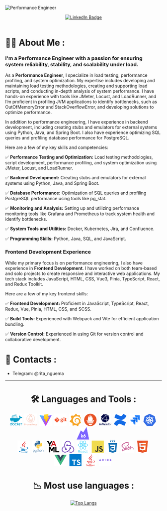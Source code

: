 
 ![Performance Engineer](https://github.com/user-attachments/assets/41a92d00-b76a-4a4d-92c6-9479d016901a) 

<div id="badges" align="center">
  <a href="https://www.linkedin.com/in/margarita-shcherbakova-760003257/">
    <img src="https://img.shields.io/badge/LinkedIn-blue?style=for-the-badge&logo=linkedin&logoColor=white" alt="LinkedIn Badge"/>
  </a>
</div>

<div align="center">
  <img src="https://komarev.com/ghpvc/?username=MargaritaShch&style=flat-square&color=blue" alt="" />
</div>


# :woman_technologist: About Me :

<div>
  <h3 align="start">I'm a Performance Engineer with a passion for ensuring system reliability, stability, and scalability under load.</h3> <p>As a <b>Performance Engineer</b>, I specialize in load testing, performance profiling, and system optimization. My expertise includes developing and maintaining load testing methodologies, creating and supporting load scripts, and conducting in-depth analysis of system performance. I have hands-on experience with tools like JMeter, Locust, and LoadRunner, and I’m proficient in profiling JVM applications to identify bottlenecks, such as OutOfMemoryError and StackOverflowError, and developing solutions to optimize performance.</p> <p>In addition to performance engineering, I have experience in backend development, including creating stubs and emulators for external systems using Python, Java, and Spring Boot. I also have experience optimizing SQL queries and profiling database performance for PostgreSQL.</p> <p>Here are a few of my key skills and competencies:</p>
 <p> ✅ <b>Performance Testing and Optimization:</b> Load testing methodologies, script development, performance profiling, and system optimization using JMeter, Locust, and LoadRunner.</p> 
 <p> ✅ <b>Backend Development:</b> Creating stubs and emulators for external systems using Python, Java, and Spring Boot.</p> 
 <p> ✅ <b>Database Performance:</b> Optimization of SQL queries and profiling PostgreSQL performance using tools like pg_stat.</p> 
 <p> ✅ <b>Monitoring and Analysis:</b> Setting up and utilizing performance monitoring tools like Grafana and Prometheus to track system health and identify bottlenecks.</p> 
 <p> ✅ <b>System Tools and Utilities:</b> Docker, Kubernetes, Jira, and Confluence.</p> 
 <p> ✅ <b>Programming Skills:</b> Python, Java, SQL, and JavaScript.</p> 
 
 <h3 align="start">Frontend Development Experience</h3> <p>While my primary focus is on performance engineering, I also have experience in <b>Frontend Development</b>. I have worked on both team-based and solo projects to create responsive and interactive web applications. My tech stack includes JavaScript, HTML, CSS, Vue3, Pinia, TypeScript, React, and Redux Toolkit.</p> <p>Here are a few of my key frontend skills:</p> 
 <p> ✅ <b>Frontend Development:</b> Proficient in JavaScript, TypeScript, React, Redux, Vue, Pinia, HTML, CSS, and SCSS.</p> 
 <p> ✅ <b>Build Tools:</b> Experienced with Webpack and Vite for efficient application bundling.</p> 
 <p> ✅ <b>Version Control:</b> Experienced in using Git for version control and collaborative development.</p> </div>
</div>


# :envelope_with_arrow: Contacts :
<ul align ="start">
  <li>Telegram: @rita_nguema </li>
</ul>

---
<div align="center">
 
# :hammer_and_wrench: Languages and Tools :

  <img src="https://github.com/devicons/devicon/blob/master/icons/docker/docker-plain-wordmark.svg" title="Docker" alt="Docker" width="40" height="40"/>&nbsp; 
  <img src="https://github.com/devicons/devicon/blob/master/icons/prometheus/prometheus-line-wordmark.svg" title="Prometheus" alt="Prometheus" width="40" height="40"/>&nbsp; 
  <img src="https://github.com/devicons/devicon/blob/master/icons/vitejs/vitejs-original.svg" title="Vite" alt="Vite" width="40" height="40"/>&nbsp; 
  <img src="https://github.com/devicons/devicon/blob/master/icons/git/git-plain-wordmark.svg" title="Git" alt="Git" width="40" height="40"/>&nbsp; 
  <img src="https://github.com/devicons/devicon/blob/master/icons/grafana/grafana-plain.svg" title="Grafana" alt="Grafana" width="40" height="40"/>&nbsp; 
  <img src="https://github.com/devicons/devicon/blob/master/icons/prometheus/prometheus-original.svg" title="Prometheus" alt="Prometheus" width="40" height="40"/>&nbsp; 
  <img src="https://github.com/devicons/devicon/blob/master/icons/influxdb/influxdb-original-wordmark.svg" title="InfluxDB" alt="InfluxDB" width="40" height="40"/>&nbsp; 
  <img src="https://github.com/devicons/devicon/blob/master/icons/confluence/confluence-plain.svg" title="Confluence" alt="Confluence" width="40" height="40"/>&nbsp; 
  <img src="https://github.com/devicons/devicon/blob/master/icons/jira/jira-original.svg" title="Jira" alt="Jira" width="40" height="40"/>&nbsp; 
  <img src="https://github.com/devicons/devicon/blob/master/icons/kubernetes/kubernetes-original.svg" title="Kubernetes" alt="Kubernetes" width="40" height="40"/>&nbsp; 
  <img src="https://github.com/devicons/devicon/blob/master/icons/k6/k6-original.svg" title="K6" alt="K6" width="40" height="40"/>&nbsp; 
  <br/>
  <img src="https://github.com/devicons/devicon/blob/master/icons/java/java-original.svg" title="Java" alt="Java" width="40" height="40"/>&nbsp; 
  <img src="https://github.com/devicons/devicon/blob/master/icons/python/python-original-wordmark.svg" title="Python" alt="Python" width="40" height="40"/>&nbsp; 
  <img src="https://github.com/devicons/devicon/blob/master/icons/yaml/yaml-original.svg" title="Jira" alt="YAML" width="40" height="40"/>&nbsp;
  <img src="https://github.com/devicons/devicon/blob/master/icons/redux/redux-original.svg" title="Redux" alt="Redux" width="40" height="40"/>&nbsp;
  <img src="https://github.com/devicons/devicon/blob/master/icons/react/react-original-wordmark.svg" title="React" alt="React" width="40" height="40"/>&nbsp;
  <img src="https://github.com/devicons/devicon/blob/master/icons/javascript/javascript-original.svg" title="JavaScript" alt="JavaScript" width="40" height="40"/>&nbsp;
  <img src="https://github.com/devicons/devicon/blob/master/icons/css3/css3-plain-wordmark.svg"  title="CSS3" alt="CSS" width="40" height="40"/>&nbsp;
  <img src="https://github.com/devicons/devicon/blob/master/icons/sass/sass-original.svg"  title="SCSS" alt="SCSS" width="40" height="40"/>&nbsp;
  <img src="https://github.com/devicons/devicon/blob/master/icons/html5/html5-original.svg" title="HTML5" alt="HTML" width="40" height="40"/>&nbsp;  
  <img src="https://github.com/devicons/devicon/blob/master/icons/vuejs/vuejs-original.svg" title="VUE" alt="VUE" width="40" height="40"/>&nbsp; 
  <img src="https://github.com/devicons/devicon/blob/master/icons/typescript/typescript-original.svg" title="TypeScript" alt="TypeScript" width="40" height="40"/>&nbsp; 
  <img src="https://github.com/devicons/devicon/blob/master/icons/java/java-plain.svg" title="Java" alt="Java" width="40" height="40"/>&nbsp; 
  <img src="https://github.com/devicons/devicon/blob/master/icons/axios/axios-plain-wordmark.svg" title="Axios" alt="Axios" width="40" height="40"/>&nbsp; 
 
  
  
</div>

 
<div align="center">

# :chart_with_downwards_trend: Most use languages : 

[![Top Langs](https://github-readme-stats.vercel.app/api/top-langs/?username=MargaritaShch&theme=dark&border_radius=25)](https://github.com/anuraghazra/github-readme-stats)

</div>
